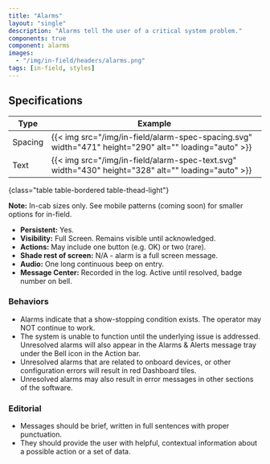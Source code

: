 ```yaml
---
title: "Alarms"
layout: "single"
description: "Alarms tell the user of a critical system problem."
components: true
component: alarms
images:
  - "/img/in-field/headers/alarms.png"
tags: [in-field, styles]
---
```


## Specifications

<!-- prettier-ignore-start -->
| Type    | Example                                                                                                |
| ------- | ------------------------------------------------------------------------------------------------------ |
| Spacing | {{< img src="/img/in-field/alarm-spec-spacing.svg" width="471" height="290" alt="" loading="auto" >}} |
| Text    | {{< img src="/img/in-field/alarm-spec-text.svg" width="430" height="328" alt="" loading="auto" >}}    |
{class="table table-bordered table-thead-light"}
<!-- prettier-ignore-end -->

**Note:** In-cab sizes only. See mobile patterns (coming soon) for smaller options for in-field.

- **Persistent:** Yes.
- **Visibility:** Full Screen. Remains visible until acknowledged.
- **Actions:** May include one button (e.g. OK) or two (rare).
- **Shade rest of screen:** N/A - alarm is a full screen message.
- **Audio:** One long continuous beep on entry.
- **Message Center:** Recorded in the log. Active until resolved, badge number on bell.

### Behaviors

- Alarms indicate that a show-stopping condition exists. The operator may NOT continue to work.
- The system is unable to function until the underlying issue is addressed. Unresolved alarms will also appear in the Alarms & Alerts message tray under the Bell icon in the Action bar.
- Unresolved alarms that are related to onboard devices, or other configuration errors will result in red Dashboard tiles.
- Unresolved alarms may also result in error messages in other sections of the software.

### Editorial

- Messages should be brief, written in full sentences with proper punctuation.
- They should provide the user with helpful, contextual information about a possible action or a set of data.
